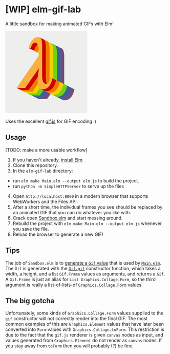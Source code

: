 # [WIP] elm-gif-lab

A little sandbox for making animated GIFs with Elm!

![animated rainbow lambda](rainbow-lambda.gif?raw=true)

Uses the excellent [gif.js](https://jnordberg.github.io/gif.js/) for GIF encoding :)

## Usage

[TODO: make a more usable workflow]

1. If you haven't already, [install Elm](http://elm-lang.org/install).
2. Clone this repository.
3. In the `elm-gif-lab` directory:
  * run `elm make Main.elm --output elm.js` to build the project.
  * run `python -m SimpleHTTPServer` to serve up the files
4. Open `http://localhost:8000` in a modern browser that supports WebWorkers and the Files API.
5. After a short time, the individual frames you see should be replaced by an animated GIF that you can do whatever you like with.
6. Crack open [Sandbox.elm](blob/master/Sandbox.elm) and start messing around.
7. Rebuild the project with `elm make Main.elm --output elm.js` whenever you save the file.
8. Reload the browser to generate a new GIF!

## Tips

The job of `Sandbox.elm` is to [generate a `Gif` value](https://github.com/jamesmacaulay/elm-gif-lab/blob/7e8e00b5383f7db13a72bdec66e6a8a44d91e310/Sandbox.elm#L74-L76) that is used by [`Main.elm`](Main.elm). The `Gif` is generated with the  [`Gif.gif`](https://github.com/jamesmacaulay/elm-gif-lab/blob/40779309a8f8f5e634b6a323b0dedf56b94a1366/Gif.elm#L26) constructor function, which takes a width, a height, and a list `Gif.Frame` values as arguments, and returns a `Gif`. A `Gif.Frame` is just an alias for `List Graphics.Collage.Form`, so the third argument is really a list-of-lists-of [`Graphics.Collage.Form`](http://package.elm-lang.org/packages/elm-lang/core/3.0.0/Graphics-Collage#Form) values.

## The big gotcha

Unfortunately, some kinds of `Graphics.Collage.Form` values supplied to the `gif` constructor will not correctly render into the final GIF. The most common examples of this are `Graphics.Element` values that have later been converted into `Form` values with `Graphics.Collage.toForm`. This restriction is due to the fact that the `gif.js` renderer is given `canvas` nodes as input, and values generated from `Graphics.Element` do not render as `canvas` nodes. If you stay away from `toForm` then you will probably (?) be fine.
